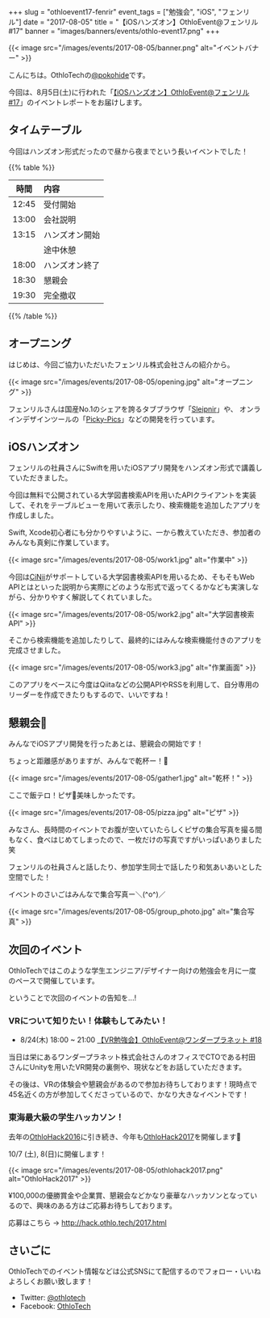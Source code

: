 +++
slug = "othloevent17-fenrir"
event_tags = ["勉強会", "iOS", "フェンリル"]
date = "2017-08-05"
title = "【iOSハンズオン】OthloEvent@フェンリル #17"
banner = "images/banners/events/othlo-event17.png"
+++

{{< image src="/images/events/2017-08-05/banner.png" alt="イベントバナー" >}}

こんにちは。OthloTechの[@pokohide](https://twitter.com/hyde141421356)です。

今回は、8月5日(土)に行われた「[【iOSハンズオン】OthloEvent@フェンリル #17](https://othlotech.connpass.com/event/60977/)」のイベントレポートをお届けします。

## タイムテーブル

今回はハンズオン形式だったので昼から夜までという長いイベントでした！

{{% table %}}

|時間|内容|
|:-----:|:-----|
|12:45 |受付開始     |
|13:00 |会社説明     |
|13:15 |ハンズオン開始|
|      |途中休憩     |
|18:00 |ハンズオン終了|
|18:30 |懇親会       |
|19:30 |完全撤収     |

{{% /table %}}

## オープニング

はじめは、今回ご協力いただいたフェンリル株式会社さんの紹介から。

{{< image src="/images/events/2017-08-05/opening.jpg" alt="オープニング" >}}

フェンリルさんは国産No.1のシェアを誇るタブブラウザ「[Sleipnir](https://www.fenrir-inc.com/jp/sleipnir-mobile/)」や、
オンラインデザインツールの「[Picky-Pics](https://picky-pics.com/)」などの開発を行っています。

## iOSハンズオン

フェンリルの社員さんにSwiftを用いたiOSアプリ開発をハンズオン形式で講義していただきました。

今回は無料で公開されている大学図書検索APIを用いたAPIクライアントを実装して、それをテーブルビューを用いて表示したり、検索機能を追加したアプリを作成しました。

Swift, Xcode初心者にも分かりやすいように、一から教えていただき、参加者のみんなも真剣に作業しています。

{{< image src="/images/events/2017-08-05/work1.jpg" alt="作業中" >}}

今回は[CiNii](https://support.nii.ac.jp/ja)がサポートしている大学図書検索APIを用いるため、そもそもWeb APIとはといった説明から実際にどのような形式で返ってくるかなども実演しながら、分かりやすく解説してくれていました。

{{< image src="/images/events/2017-08-05/work2.jpg" alt="大学図書検索API" >}}

そこから検索機能を追加したりして、最終的にはみんな検索機能付きのアプリを完成させました。

{{< image src="/images/events/2017-08-05/work3.jpg" alt="作業画面" >}}

このアプリをベースに今度はQiitaなどの公開APIやRSSを利用して、自分専用のリーダーを作成できたりもするので、いいですね！

## 懇親会🍕

みんなでiOSアプリ開発を行ったあとは、懇親会の開始です！

ちょっと距離感がありますが、みんなで乾杯ー！🍺

{{< image src="/images/events/2017-08-05/gather1.jpg" alt="乾杯！" >}}

ここで飯テロ！ピザ🍕美味しかったです。

{{< image src="/images/events/2017-08-05/pizza.jpg" alt="ピザ" >}}

みなさん、長時間のイベントでお腹が空いていたらしくピザの集合写真を撮る間もなく、食べはじめてしまったので、一枚だけの写真ですがいっぱいありました笑

フェンリルの社員さんと話したり、参加学生同士で話したり和気あいあいとした空間でした！

イベントのさいごはみんなで集合写真ー＼(^o^)／

{{< image src="/images/events/2017-08-05/group_photo.jpg" alt="集合写真" >}}

## 次回のイベント

OthloTechではこのような学生エンジニア/デザイナー向けの勉強会を月に一度のペースで開催しています。

ということで次回のイベントの告知を...!

### VRについて知りたい！体験もしてみたい！
- 8/24(木) 18:00 ~ 21:00 [【VR勉強会】OthloEvent@ワンダープラネット #18](https://othlotech.connpass.com/event/63223/)

当日は栄にあるワンダープラネット株式会社さんのオフィスでCTOである村田さんにUnityを用いたVR開発の裏側や、現状などをお話していただきます。

その後は、VRの体験会や懇親会があるので参加お待ちしております！現時点で45名近くの方が参加してくださっているので、かなり大きなイベントです！

### 東海最大級の学生ハッカソン！

去年の[OthloHack2016](http://hack.othlo.tech/2016.html)に引き続き、今年も[OthloHack2017](http://hack.othlo.tech/2017.html)を開催します🎉

10/7 (土), 8(日)に開催します！

{{< image src="/images/events/2017-08-05/othlohack2017.png" alt="OthloHack2017" >}}

¥100,000の優勝賞金や企業賞、懇親会などかなり豪華なハッカソンとなっているので、興味のある方はご応募お待ちしております。

応募はこちら → http://hack.othlo.tech/2017.html

## さいごに

OthloTechでのイベント情報などは公式SNSにて配信するのでフォロー・いいねよろしくお願い致します！

- Twitter: [@othlotech](https://twitter.com/othlotech)
- Facebook: [OthloTech](https://www.facebook.com/othlotech)
